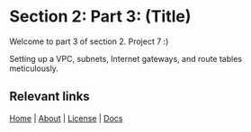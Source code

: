 
  # Section 2: Part 3: (Title)
 Welcome to part 3 of section 2. 
 Project 7 :)

 Setting up a VPC, subnets, Internet gateways, and route tables meticulously. 
 
 ## Relevant links

[Home](/index) | [About](/about) | [License](/license) | [Docs](/section1)